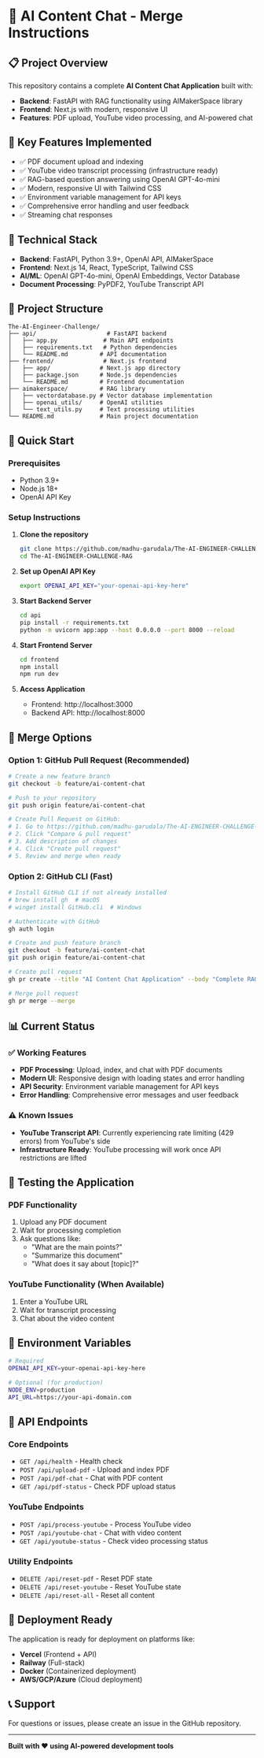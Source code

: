 # 🚀 AI Content Chat - Merge Instructions

## 📋 **Project Overview**
This repository contains a complete **AI Content Chat Application** built with:
- **Backend**: FastAPI with RAG functionality using AIMakerSpace library
- **Frontend**: Next.js with modern, responsive UI
- **Features**: PDF upload, YouTube video processing, and AI-powered chat

## 🎯 **Key Features Implemented**
- ✅ PDF document upload and indexing
- ✅ YouTube video transcript processing (infrastructure ready)
- ✅ RAG-based question answering using OpenAI GPT-4o-mini
- ✅ Modern, responsive UI with Tailwind CSS
- ✅ Environment variable management for API keys
- ✅ Comprehensive error handling and user feedback
- ✅ Streaming chat responses

## 🔧 **Technical Stack**
- **Backend**: FastAPI, Python 3.9+, OpenAI API, AIMakerSpace
- **Frontend**: Next.js 14, React, TypeScript, Tailwind CSS
- **AI/ML**: OpenAI GPT-4o-mini, OpenAI Embeddings, Vector Database
- **Document Processing**: PyPDF2, YouTube Transcript API

## 📁 **Project Structure**
```
The-AI-Engineer-Challenge/
├── api/                    # FastAPI backend
│   ├── app.py             # Main API endpoints
│   ├── requirements.txt   # Python dependencies
│   └── README.md         # API documentation
├── frontend/              # Next.js frontend
│   ├── app/              # Next.js app directory
│   ├── package.json      # Node.js dependencies
│   └── README.md         # Frontend documentation
├── aimakerspace/         # RAG library
│   ├── vectordatabase.py # Vector database implementation
│   ├── openai_utils/     # OpenAI utilities
│   └── text_utils.py     # Text processing utilities
└── README.md             # Main project documentation
```

## 🚀 **Quick Start**

### Prerequisites
- Python 3.9+
- Node.js 18+
- OpenAI API Key

### Setup Instructions

1. **Clone the repository**
   ```bash
   git clone https://github.com/madhu-garudala/The-AI-ENGINEER-CHALLENGE-RAG.git
   cd The-AI-ENGINEER-CHALLENGE-RAG
   ```

2. **Set up OpenAI API Key**
   ```bash
   export OPENAI_API_KEY="your-openai-api-key-here"
   ```

3. **Start Backend Server**
   ```bash
   cd api
   pip install -r requirements.txt
   python -m uvicorn app:app --host 0.0.0.0 --port 8000 --reload
   ```

4. **Start Frontend Server**
   ```bash
   cd frontend
   npm install
   npm run dev
   ```

5. **Access Application**
   - Frontend: http://localhost:3000
   - Backend API: http://localhost:8000

## 🔄 **Merge Options**

### Option 1: GitHub Pull Request (Recommended)
```bash
# Create a new feature branch
git checkout -b feature/ai-content-chat

# Push to your repository
git push origin feature/ai-content-chat

# Create Pull Request on GitHub:
# 1. Go to https://github.com/madhu-garudala/The-AI-ENGINEER-CHALLENGE-RAG
# 2. Click "Compare & pull request"
# 3. Add description of changes
# 4. Click "Create pull request"
# 5. Review and merge when ready
```

### Option 2: GitHub CLI (Fast)
```bash
# Install GitHub CLI if not already installed
# brew install gh  # macOS
# winget install GitHub.cli  # Windows

# Authenticate with GitHub
gh auth login

# Create and push feature branch
git checkout -b feature/ai-content-chat
git push origin feature/ai-content-chat

# Create pull request
gh pr create --title "AI Content Chat Application" --body "Complete RAG system with PDF and YouTube support"

# Merge pull request
gh pr merge --merge
```

## 📊 **Current Status**

### ✅ Working Features
- **PDF Processing**: Upload, index, and chat with PDF documents
- **Modern UI**: Responsive design with loading states and error handling
- **API Security**: Environment variable management for API keys
- **Error Handling**: Comprehensive error messages and user feedback

### ⚠️ Known Issues
- **YouTube Transcript API**: Currently experiencing rate limiting (429 errors) from YouTube's side
- **Infrastructure Ready**: YouTube processing will work once API restrictions are lifted

## 🧪 **Testing the Application**

### PDF Functionality
1. Upload any PDF document
2. Wait for processing completion
3. Ask questions like:
   - "What are the main points?"
   - "Summarize this document"
   - "What does it say about [topic]?"

### YouTube Functionality (When Available)
1. Enter a YouTube URL
2. Wait for transcript processing
3. Chat about the video content

## 🔐 **Environment Variables**
```bash
# Required
OPENAI_API_KEY=your-openai-api-key-here

# Optional (for production)
NODE_ENV=production
API_URL=https://your-api-domain.com
```

## 📝 **API Endpoints**

### Core Endpoints
- `GET /api/health` - Health check
- `POST /api/upload-pdf` - Upload and index PDF
- `POST /api/pdf-chat` - Chat with PDF content
- `GET /api/pdf-status` - Check PDF upload status

### YouTube Endpoints
- `POST /api/process-youtube` - Process YouTube video
- `POST /api/youtube-chat` - Chat with video content
- `GET /api/youtube-status` - Check video processing status

### Utility Endpoints
- `DELETE /api/reset-pdf` - Reset PDF state
- `DELETE /api/reset-youtube` - Reset YouTube state
- `DELETE /api/reset-all` - Reset all content

## 🎉 **Deployment Ready**
The application is ready for deployment on platforms like:
- **Vercel** (Frontend + API)
- **Railway** (Full-stack)
- **Docker** (Containerized deployment)
- **AWS/GCP/Azure** (Cloud deployment)

## 📞 **Support**
For questions or issues, please create an issue in the GitHub repository.

---

**Built with ❤️ using AI-powered development tools**